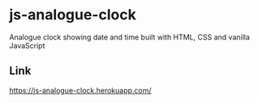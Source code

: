 # js-analogue-clock

Analogue clock showing date and time
built with HTML, CSS and vanilla JavaScript

## Link
 https://js-analogue-clock.herokuapp.com/
